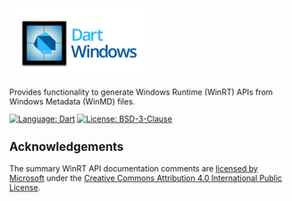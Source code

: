 <img src="https://raw.githubusercontent.com/dart-windows/.github/main/assets/dart-windows-card.png" width="50%" height="50%">

Provides functionality to generate Windows Runtime (WinRT) APIs from Windows
Metadata (WinMD) files.

[![Language: Dart][language_badge]][language_link]
[![License: BSD-3-Clause][license_badge]][license_link]

## Acknowledgements

The summary WinRT API documentation comments are
[licensed by Microsoft][legal_notices_link] under the
[Creative Commons Attribution 4.0 International Public License][cc_license_link].

[cc_license_link]: https://github.com/MicrosoftDocs/winrt-api/blob/89e9254fd8b53a648937dbb4324d7f7d6f8d1314/LICENSE
[language_badge]: https://img.shields.io/badge/language-Dart-blue.svg
[language_link]: https://dart.dev
[legal_notices_link]: https://github.com/MicrosoftDocs/winrt-api/#legal-notices
[license_badge]: https://img.shields.io/github/license/dart-windows/dartwinrt?color=blue
[license_link]: https://opensource.org/licenses/BSD-3-Clause
